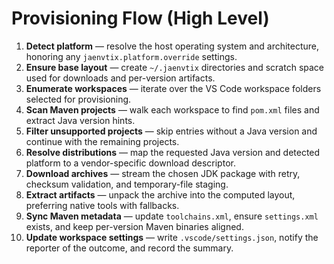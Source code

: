 # Provisioning Flow (High Level)

1. **Detect platform** — resolve the host operating system and architecture, honoring any `jaenvtix.platform.override` settings.
2. **Ensure base layout** — create `~/.jaenvtix` directories and scratch space used for downloads and per-version artifacts.
3. **Enumerate workspaces** — iterate over the VS Code workspace folders selected for provisioning.
4. **Scan Maven projects** — walk each workspace to find `pom.xml` files and extract Java version hints.
5. **Filter unsupported projects** — skip entries without a Java version and continue with the remaining projects.
6. **Resolve distributions** — map the requested Java version and detected platform to a vendor-specific download descriptor.
7. **Download archives** — stream the chosen JDK package with retry, checksum validation, and temporary-file staging.
8. **Extract artifacts** — unpack the archive into the computed layout, preferring native tools with fallbacks.
9. **Sync Maven metadata** — update `toolchains.xml`, ensure `settings.xml` exists, and keep per-version Maven binaries aligned.
10. **Update workspace settings** — write `.vscode/settings.json`, notify the reporter of the outcome, and record the summary.
